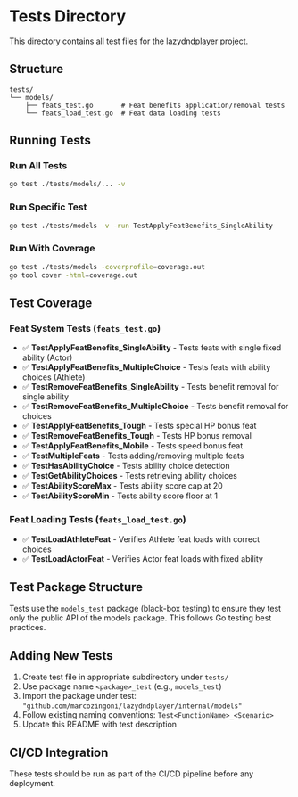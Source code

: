 # Tests Directory

This directory contains all test files for the lazydndplayer project.

## Structure

```
tests/
└── models/
    ├── feats_test.go       # Feat benefits application/removal tests
    └── feats_load_test.go  # Feat data loading tests
```

## Running Tests

### Run All Tests
```bash
go test ./tests/models/... -v
```

### Run Specific Test
```bash
go test ./tests/models -v -run TestApplyFeatBenefits_SingleAbility
```

### Run With Coverage
```bash
go test ./tests/models -coverprofile=coverage.out
go tool cover -html=coverage.out
```

## Test Coverage

### Feat System Tests (`feats_test.go`)
- ✅ **TestApplyFeatBenefits_SingleAbility** - Tests feats with single fixed ability (Actor)
- ✅ **TestApplyFeatBenefits_MultipleChoice** - Tests feats with ability choices (Athlete)
- ✅ **TestRemoveFeatBenefits_SingleAbility** - Tests benefit removal for single ability
- ✅ **TestRemoveFeatBenefits_MultipleChoice** - Tests benefit removal for choices
- ✅ **TestApplyFeatBenefits_Tough** - Tests special HP bonus feat
- ✅ **TestRemoveFeatBenefits_Tough** - Tests HP bonus removal
- ✅ **TestApplyFeatBenefits_Mobile** - Tests speed bonus feat
- ✅ **TestMultipleFeats** - Tests adding/removing multiple feats
- ✅ **TestHasAbilityChoice** - Tests ability choice detection
- ✅ **TestGetAbilityChoices** - Tests retrieving ability choices
- ✅ **TestAbilityScoreMax** - Tests ability score cap at 20
- ✅ **TestAbilityScoreMin** - Tests ability score floor at 1

### Feat Loading Tests (`feats_load_test.go`)
- ✅ **TestLoadAthleteFeat** - Verifies Athlete feat loads with correct choices
- ✅ **TestLoadActorFeat** - Verifies Actor feat loads with fixed ability

## Test Package Structure

Tests use the `models_test` package (black-box testing) to ensure they test only the public API of the models package. This follows Go testing best practices.

## Adding New Tests

1. Create test file in appropriate subdirectory under `tests/`
2. Use package name `<package>_test` (e.g., `models_test`)
3. Import the package under test: `"github.com/marcozingoni/lazydndplayer/internal/models"`
4. Follow existing naming conventions: `Test<FunctionName>_<Scenario>`
5. Update this README with test description

## CI/CD Integration

These tests should be run as part of the CI/CD pipeline before any deployment.
